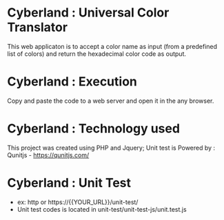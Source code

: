 # Cyberland : Universal Color Translator

This web applicaton is to accept a color name as input (from a predefined list of colors) and return the hexadecimal color code as output.

# Cyberland : Execution

Copy and paste the code to a web server and open it in the any browser.
 

# Cyberland : Technology used

This project was created using PHP and Jquery;
Unit test is Powered by : Qunitjs - https://qunitjs.com/ 

# Cyberland : Unit Test

 - ex: http or https://{{YOUR_URL}}/unit-test/
 - Unit test codes is located in unit-test/unit-test-js/unit.test.js